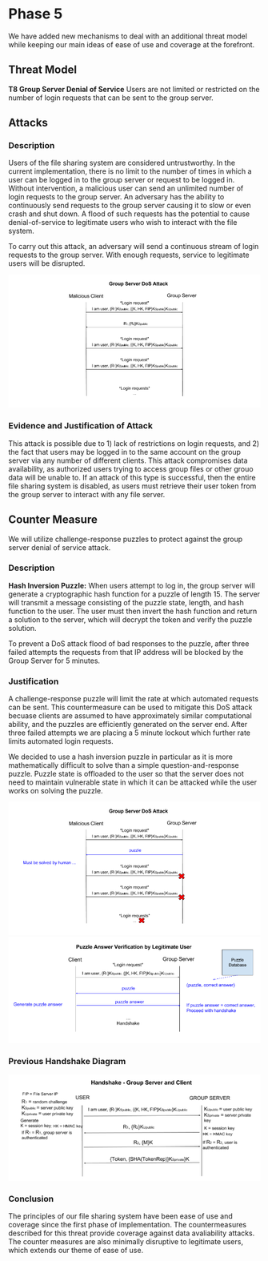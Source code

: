 # Phase 5
We have added new mechanisms to deal with an additional threat model while keeping our main ideas of ease of use and coverage at the forefront.

## Threat Model
**T8 Group Server Denial of Service** Users are not limited or restricted on the number of login requests that can be sent to the group server.

## Attacks
### Description
Users of the file sharing system are considered untrustworthy. In the current implementation, there is no limit to the number of times in which a user can be logged in to the group server or request to be logged in. Without intervention, a malicious user can send an unlimited number of login requests to the group server. An adversary has the ability to continuously send requests to the group server causing it to slow or even crash and shut down. A flood of such requests has the potential to cause denial-of-service to legitimate users who wish to interact with the file system.

To carry out this attack, an adversary will send a continuous stream of login requests to the group server. With enough requests, service to legitimate users will be disrupted.

![alt text](T8Attack.png)

### Evidence and Justification of Attack
This attack is possible due to 1) lack of restrictions on login requests, and 2) the fact that users may be logged in to the same account on the group server via any number of different clients. This attack compromises data availability, as authorized users trying to access group files or other grouo data will be unable to. If an attack of this type is successful, then the entire file sharing system is disabled, as users must retrieve their user token from the group server to interact with any file server.

## Counter Measure
We will utilize challenge-response puzzles to protect against the group server denial of service attack.

### Description
**Hash Inversion Puzzle:**
When users attempt to log in, the group server will generate a cryptographic hash function for a puzzle of length 15. The server will transmit a message consisting of the puzzle state, length, and hash function to the user. The user must then invert the hash function and return a solution to the server, which will decrypt the token and verify the puzzle solution. 

To prevent a DoS attack flood of bad responses to the puzzle, after three failed attempts the requests from that IP address will be blocked by the Group Server for 5 minutes.

### Justification
A challenge-response puzzle will limit the rate at which automated requests can be sent. This countermeasure can be used to mitigate this DoS attack becuase clients are assumed to have approximately similar computational ability, and the puzzles are efficiently generated on the server end. After three failed attempts we are placing a 5 minute lockout which further rate limits automated login requests.

We decided to use a hash inversion puzzle in particular as it is more mathematically difficult to solve than a simple question-and-response puzzle. Puzzle state is offloaded to the user so that the server does not need to maintain vulnerable state in which it can be attacked while the user works on solving the puzzle. 

![alt text](T8RateLimiting.png)
![alt text](T8PuzzleDiagramLegit.png)
### Previous Handshake Diagram
![alt text](T5Handshakeup.png)

### Conclusion
The principles of our file sharing system have been ease of use and coverage since the first phase of implementation. The countermeasures described for this threat provide coverage against data avaliability attacks. The counter measures are also minimally disruptive to legitimate users, which extends our theme of ease of use. 
